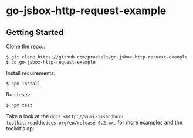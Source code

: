 go-jsbox-http-request-example
=============================


Getting Started
---------------

Clone the repo::

	$ git clone https://github.com/praekelt/go-jsbox-http-request-example
	$ cd go-jsbox-http-request-example

Install requirements::

    $ npm install

Run tests::

    $ npm test

Take a look at the `docs <http://vumi-jssandbox-toolkit.readthedocs.org/en/release-0.2.x>`_ for more examples and the toolkit's api.

